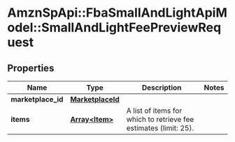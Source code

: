# AmznSpApi::FbaSmallAndLightApiModel::SmallAndLightFeePreviewRequest

## Properties
Name | Type | Description | Notes
------------ | ------------- | ------------- | -------------
**marketplace_id** | [**MarketplaceId**](MarketplaceId.md) |  | 
**items** | [**Array&lt;Item&gt;**](Item.md) | A list of items for which to retrieve fee estimates (limit: 25). | 

